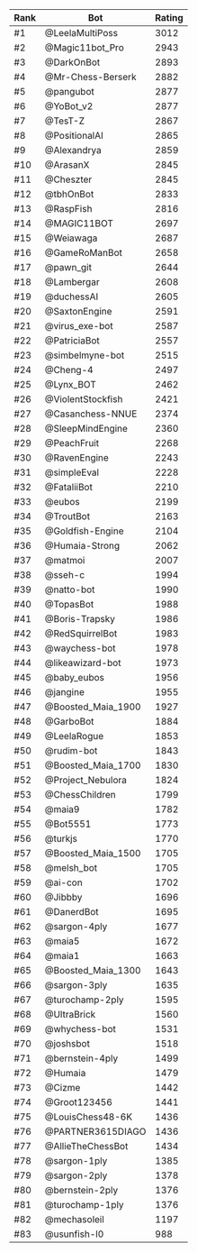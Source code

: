 Rank|Bot|Rating
---|---|---
#1|@LeelaMultiPoss|3012
#2|@Magic11bot_Pro|2943
#3|@DarkOnBot|2893
#4|@Mr-Chess-Berserk|2882
#5|@pangubot|2877
#6|@YoBot_v2|2877
#7|@TesT-Z|2867
#8|@PositionalAI|2865
#9|@Alexandrya|2859
#10|@ArasanX|2845
#11|@Cheszter|2845
#12|@tbhOnBot|2833
#13|@RaspFish|2816
#14|@MAGIC11BOT|2697
#15|@Weiawaga|2687
#16|@GameRoManBot|2658
#17|@pawn_git|2644
#18|@Lambergar|2608
#19|@duchessAI|2605
#20|@SaxtonEngine|2591
#21|@virus_exe-bot|2587
#22|@PatriciaBot|2557
#23|@simbelmyne-bot|2515
#24|@Cheng-4|2497
#25|@Lynx_BOT|2462
#26|@ViolentStockfish|2421
#27|@Casanchess-NNUE|2374
#28|@SleepMindEngine|2360
#29|@PeachFruit|2268
#30|@RavenEngine|2243
#31|@simpleEval|2228
#32|@FataliiBot|2210
#33|@eubos|2199
#34|@TroutBot|2163
#35|@Goldfish-Engine|2104
#36|@Humaia-Strong|2062
#37|@matmoi|2007
#38|@sseh-c|1994
#39|@natto-bot|1990
#40|@TopasBot|1988
#41|@Boris-Trapsky|1986
#42|@RedSquirrelBot|1983
#43|@waychess-bot|1978
#44|@likeawizard-bot|1973
#45|@baby_eubos|1956
#46|@jangine|1955
#47|@Boosted_Maia_1900|1927
#48|@GarboBot|1884
#49|@LeelaRogue|1853
#50|@rudim-bot|1843
#51|@Boosted_Maia_1700|1830
#52|@Project_Nebulora|1824
#53|@ChessChildren|1799
#54|@maia9|1782
#55|@Bot5551|1773
#56|@turkjs|1770
#57|@Boosted_Maia_1500|1705
#58|@melsh_bot|1705
#59|@ai-con|1702
#60|@Jibbby|1696
#61|@DanerdBot|1695
#62|@sargon-4ply|1677
#63|@maia5|1672
#64|@maia1|1663
#65|@Boosted_Maia_1300|1643
#66|@sargon-3ply|1635
#67|@turochamp-2ply|1595
#68|@UltraBrick|1560
#69|@whychess-bot|1531
#70|@joshsbot|1518
#71|@bernstein-4ply|1499
#72|@Humaia|1479
#73|@Cizme|1442
#74|@Groot123456|1441
#75|@LouisChess48-6K|1436
#76|@PARTNER3615DIAGO|1436
#77|@AllieTheChessBot|1434
#78|@sargon-1ply|1385
#79|@sargon-2ply|1378
#80|@bernstein-2ply|1376
#81|@turochamp-1ply|1376
#82|@mechasoleil|1197
#83|@usunfish-l0|988
